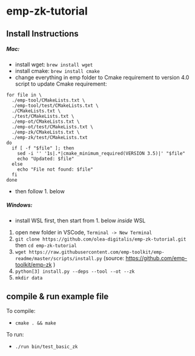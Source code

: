 # emp-zk-tutorial

## Install Instructions

##### Mac:
- install wget: `brew install wget`
- install cmake: `brew install cmake`
- change everything in emp folder to Cmake requirement to version 4.0
script to update Cmake requirement:

```
for file in \
  ./emp-tool/CMakeLists.txt \
  ./emp-tool/test/CMakeLists.txt \
  ./CMakeLists.txt \
  ./test/CMakeLists.txt \
  ./emp-ot/CMakeLists.txt \
  ./emp-ot/test/CMakeLists.txt \
  ./emp-zk/CMakeLists.txt \
  ./emp-zk/test/CMakeLists.txt
do
  if [ -f "$file" ]; then
    sed -i '' '1s|.*|cmake_minimum_required(VERSION 3.5)|' "$file"
    echo "Updated: $file"
  else
    echo "File not found: $file"
  fi
done
```
- then follow 1. below

##### Windows:
- install WSL first, then start from 1. below *inside* WSL


1. open new folder in VSCode, `Terminal -> New Terminal`
2. `git clone https://github.com/olea-digitalis/emp-zk-tutorial.git` then `cd emp-zk-tutorial`
3. `wget https://raw.githubusercontent.com/emp-toolkit/emp-readme/master/scripts/install.py` (source: https://github.com/emp-toolkit/emp-zk )
5. `python[3] install.py --deps --tool --ot --zk`
6. `mkdir data`


## compile & run example file
To compile:
- `cmake . && make`

To run:
- `./run bin/test_basic_zk`
